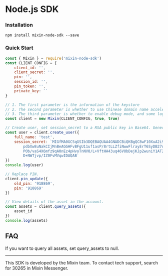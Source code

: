# Node.js SDK

### Installation

```shell
npm install mixin-node-sdk --save
```

### Quick Start

```js
const { Mixin } = require('mixin-node-sdk')
const CLIENT_CONFIG = {
    client_id: '',
    client_secret: '',
    pin: '',
    session_id: '',
    pin_token: '',
    private_key: ``
}

// 1. The first parameter is the information of the keystore
// 2. The second parameter is whether to use Chinese domain name acceleration. It is recommended to set this to true for Chinese servers.
// 3. The third parameter is whether to enable debug mode, and some log information will be displayed on the console.
const client = new Mixin(CLIENT_CONFIG, true, true)

// Create user, set session_secret to a RSA public key in Base64. Generate RSA key pair by yourself, and make sure to keep the private key safe.
const user = client.create_user({
    full_name: 'test',
    session_secret: `MIGfMA0GCSqGSIb3DQEBAQUAA4GNADCBiQKBgQC8wF10XuA2i90YC1peIY4ZzL0N
        pdbXw8uNakCIjMnBeAGGHFvBFgU11uf1asP/8rtLLZfiNwwFlrayErT6SyDB27qv
        POb/vaS4X6mfz9qA0nEz4pHvoTnNV0/L+VftHA43uq46VObDejKJp2wuniY1AT22
        D+NWTjvp/IZ0FvMVqwIDAQAB`
})
console.log(user)

// Replace PIN.
client.pin_update({
    old_pin: '918869',
    pin: '918869'
})

// View details of the asset in the account.
const assets = client.query_assets({
    asset_id
})
console.log(assets)
```

## FAQ

If you want to query all assets, set query_assets to null.

---
This SDK is developed by the Mixin team. To contact tech support, search for 30265 in Mixin Messenger.